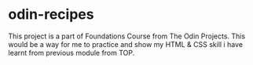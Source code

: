 # odin-recipes

This project is a part of Foundations Course from The Odin Projects.
This would be a way for me to practice and show my HTML & CSS skill i have learnt from previous module from TOP.

